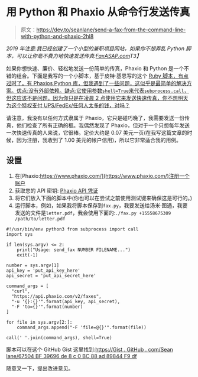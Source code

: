 # 用 Python 和 Phaxio 从命令行发送传真

> 原文：<https://dev.to/seanlane/send-a-fax-from-the-command-line-with-python-and-phaxio-2hl8>

*2019 年注意:我已经创建了一个小型的兼职项目网站，如果你不想弄乱 Python 脚本，可以让你毫不费力地快速发送传真:[FaxASAP.com](https://faxasap.com)T3】*

如果你想快速、廉价、轻松地发送一份简单的传真，Phaxio 和 Python 是一个不错的组合。下面是我写的一个小脚本，基于皮特·基恩写的这个 [Ruby 脚本，有点过时了。有 Phaxios Python 库，但我遇到了一些问题，这似乎是最简单的解决方案。优点:没有外部依赖。缺点:它使用参数`shell=True`来代表`subprocess.call`，但这应该不是问题，因为你只是在凌晨 2 点使用它来发送快速传真，你不想明天为这个特权支付 UPS/FedEx/任何人太多的钱，对吗？](https://www.petekeen.net/command-line-faxing)

请注意，我没有以任何方式隶属于 Phaxio，它只是碰巧晚了，我需要发送一份传真，他们检查了所有正确的框。我偶然发现了 Phaxio，但对于一个只想每年发送一次快速传真的人来说，它很棒。定价大约是 0.07 美元一页(在我写这篇文章的时候，因为注册，我收到了 1.00 美元的帐户信用)，所以它非常适合我的用例。

## 设置

1.  在[Phaxio:https://www.phaxio.com/](https://www.phaxio.com/)注册一个账户
2.  获取您的 API 密钥: [Phaxio API 凭证](https://console.phaxio.com/api_credentials)
3.  将它们放入下面的脚本中(你也可以在尝试之前使用测试键来确保这是可行的。)
4.  运行脚本，例如，如果我将脚本保存到`fax.py`，我要发送给汤米·图通，我要发送的文件是`letter.pdf`，我会使用下面的:`./fax.py +15558675309 /path/to/letter.pdf`

```
#!/usr/bin/env python3 from subprocess import call
import sys

if len(sys.argv) <= 2:
    print("Usage: send_fax NUMBER FILENAME...")
    exit(-1)

number = sys.argv[1]   
api_key = 'put_api_key_here'
api_secret = 'put_api_secret_here'

command_args = [
  "curl",
  "https://api.phaxio.com/v2/faxes",
  "-u '{}:{}'".format(api_key, api_secret),
  "-F 'to={}'".format(number)
]

for file in sys.argv[2:]:
    command_args.append("-F 'file=@{}'".format(file))

call(' '.join(command_args), shell=True) 
```

脚本可以在这个 GitHub Gist 这里找到:[https://Gist . GitHub . com/Sean lane/67504 BF 39696 de 8 c 0 BC 88 ad 89844 F9 df](https://gist.github.com/seanlane/67504bf39696de8c0bc88ad89844f9df)

随意叉一下，提出改进意见。